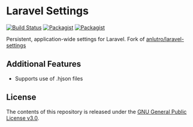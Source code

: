 # Laravel Settings

[![Build Status](https://travis-ci.org/jano-may-ball/settings.svg?branch=master)](https://travis-ci.org/jano-may-ball/settings) [![Packagist](https://img.shields.io/packagist/v/jano-may-ball/settings.svg)](https://packagist.org/packages/jano-may-ball/settings) [![Packagist](https://img.shields.io/packagist/l/jano-may-ball/settings.svg)](https://packagist.org/packages/jano-may-ball/settings)

Persistent, application-wide settings for Laravel. Fork of [anlutro/laravel-settings](https://github.com/anlutro/laravel-settings)

## Additional Features

- Supports use of .hjson files

## License

The contents of this repository is released under the [GNU General Public License v3.0](LICENSE.md).
